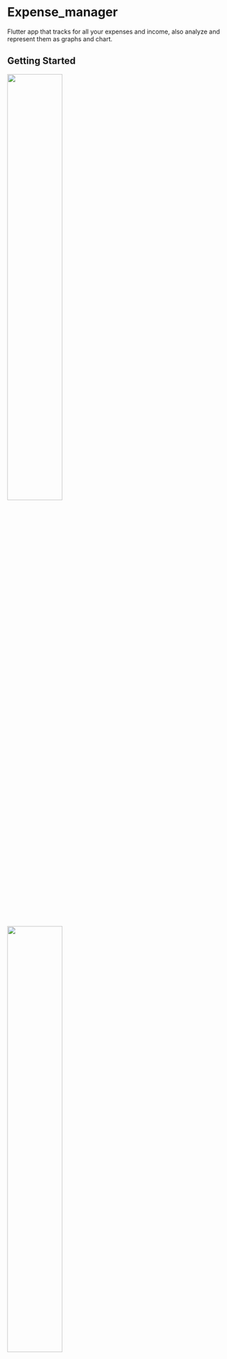 # Expense_manager

Flutter app that tracks for all your expenses and income, also analyze and represent them as graphs and chart.

## Getting Started

<img hegiht ="50" width="50%"  src="https://github.com/ankitzadafiya/Expense_manager/blob/master/UI/GET-STARTED-1.png" />

<img hegiht ="50%" width="50%"  src="https://github.com/ankitzadafiya/Expense_manager/blob/master/UI/GET%20STARTED%202.png" />

<img hegiht ="50%" width="50%"  src="https://github.com/ankitzadafiya/Expense_manager/blob/master/UI/GET%20STARTED%203png.png" />

<img hegiht ="50%" width="50%"  src="https://github.com/ankitzadafiya/Expense_manager/blob/master/UI/GET%20STARTED%204.png" />

<img hegiht ="50%" width="50%"  src="https://github.com/ankitzadafiya/Expense_manager/blob/master/UI/DASHBOARD.png" />

<img hegiht ="50%" width="50%"  src="https://github.com/ankitzadafiya/Expense_manager/blob/master/UI/SETTING%201.png" />

<img hegiht ="50%" width="50%"  src="https://github.com/ankitzadafiya/Expense_manager/blob/master/UI/SETTING%202.png" />

<img hegiht ="50%" width="50%"  src="https://github.com/ankitzadafiya/Expense_manager/blob/master/UI/BUDGET.png" />

<img hegiht ="50%" width="50%"  src="https://github.com/ankitzadafiya/Expense_manager/blob/master/UI/ADD%20CATEGORY%202.png" />

<img hegiht ="50%" width="50%"  src="https://github.com/ankitzadafiya/Expense_manager/blob/master/UI/ADD%202.png" />

<img hegiht ="50%" width="50%"  src="https://github.com/ankitzadafiya/Expense_manager/blob/master/UI/ADD%204%20CROP.png" />

<img hegiht ="50%" width="50%"  src="https://github.com/ankitzadafiya/Expense_manager/blob/master/UI/VIEW%201.png" />

<img hegiht ="50%" width="50%"  src="https://github.com/ankitzadafiya/Expense_manager/blob/master/UI/DELETE_.png" />

<img hegiht ="50%" width="50%"  src="https://github.com/ankitzadafiya/Expense_manager/blob/master/UI/DELETE%202.png" />

<img hegiht ="50%" width="50%"  src="https://github.com/ankitzadafiya/Expense_manager/blob/master/UI/SEARCH.png" />

<img hegiht ="50%" width="50%"  src="https://github.com/ankitzadafiya/Expense_manager/blob/master/UI/OVERVIEW%201.png" />

<img hegiht ="50%" width="50%"  src="https://github.com/ankitzadafiya/Expense_manager/blob/master/UI/OVERVIEW%202.png" />

<img hegiht ="50%" width="50%"  src="https://github.com/ankitzadafiya/Expense_manager/blob/master/UI/FILTER%20AMOUNT.png" />

<img hegiht ="50%" width="50%"  src="https://github.com/ankitzadafiya/Expense_manager/blob/master/UI/FILTER%20DATE%201.png" />


